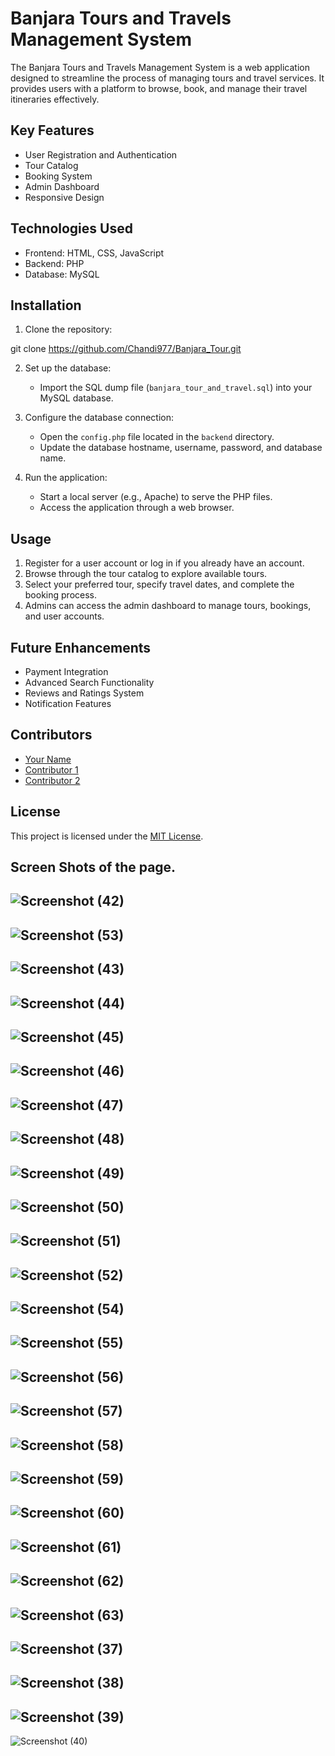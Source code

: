 ﻿# Banjara Tours and Travels Management System

The Banjara Tours and Travels Management System is a web application designed to streamline the process of managing tours and travel services. It provides users with a platform to browse, book, and manage their travel itineraries effectively.

## Key Features

- User Registration and Authentication
- Tour Catalog
- Booking System
- Admin Dashboard
- Responsive Design

## Technologies Used

- Frontend: HTML, CSS, JavaScript
- Backend: PHP
- Database: MySQL

## Installation

1. Clone the repository:

git clone <https://github.com/Chandi977/Banjara_Tour.git>

2. Set up the database:
   - Import the SQL dump file (`banjara_tour_and_travel.sql`) into your MySQL database.

3. Configure the database connection:
   - Open the `config.php` file located in the `backend` directory.
   - Update the database hostname, username, password, and database name.

4. Run the application:
   - Start a local server (e.g., Apache) to serve the PHP files.
   - Access the application through a web browser.

## Usage

1. Register for a user account or log in if you already have an account.
2. Browse through the tour catalog to explore available tours.
3. Select your preferred tour, specify travel dates, and complete the booking process.
4. Admins can access the admin dashboard to manage tours, bookings, and user accounts.

## Future Enhancements

- Payment Integration
- Advanced Search Functionality
- Reviews and Ratings System
- Notification Features

## Contributors

- [Your Name](https://github.com/Chandi977)
- [Contributor 1](https://github.com/sujeetkumar12)
- [Contributor 2](https://)

## License

This project is licensed under the [MIT License](LICENSE).

## Screen Shots of the page.


![Screenshot (42)](https://user-images.githubusercontent.com/55855799/144728233-1e632f56-e61e-42b1-980b-4ba3b0ba9465.png)
-
![Screenshot (53)](https://user-images.githubusercontent.com/55855799/144728249-1da86793-9ffb-4103-a52d-045945e0ccb7.png)
-
![Screenshot (43)](https://user-images.githubusercontent.com/55855799/144728234-80ac9eed-b8ea-4806-b304-be42529802ba.png)
-
![Screenshot (44)](https://user-images.githubusercontent.com/55855799/144728235-4ce7d638-fd66-423b-a208-3cbfddff4fa4.png)
-
![Screenshot (45)](https://user-images.githubusercontent.com/55855799/144728237-71a793ea-470f-486c-a967-5e01a4ee8390.png)
-
![Screenshot (46)](https://user-images.githubusercontent.com/55855799/144728238-6d75677c-f70d-45aa-8307-eba2af2f8244.png)
-
![Screenshot (47)](https://user-images.githubusercontent.com/55855799/144728239-b76919f1-ae97-45e3-8cd2-1a6b0fa0000a.png)
-
![Screenshot (48)](https://user-images.githubusercontent.com/55855799/144728240-e4e5a97e-b652-45b1-bd19-bf5764a98f2d.png)
-
![Screenshot (49)](https://user-images.githubusercontent.com/55855799/144728241-0b24a339-424d-4f0b-b117-84b04e5dd692.png)
-
![Screenshot (50)](https://user-images.githubusercontent.com/55855799/144728244-455f57e0-e4ab-45cc-b773-3ad0beb0a3da.png)
-
![Screenshot (51)](https://user-images.githubusercontent.com/55855799/144728245-0cb6219f-d7c0-40f9-a55a-fb6b02ef81d7.png)
-
![Screenshot (52)](https://user-images.githubusercontent.com/55855799/144728246-57da01e1-0f69-45e9-a1d5-b35fd507d436.png)
-
![Screenshot (54)](https://user-images.githubusercontent.com/55855799/144728250-deedbcf1-221c-4b9e-ad22-75574349c784.png)
-
![Screenshot (55)](https://user-images.githubusercontent.com/55855799/144728252-a4fb9609-2eb9-47a3-875b-5e12328c3262.png)
-
![Screenshot (56)](https://user-images.githubusercontent.com/55855799/144728254-14bc7a03-ec33-48ba-b34c-19c7a4c3bb17.png)
-
![Screenshot (57)](https://user-images.githubusercontent.com/55855799/144728255-15f0775e-9adf-42c7-b303-bdb42e12e116.png)
-
![Screenshot (58)](https://user-images.githubusercontent.com/55855799/144728256-086f2c11-7320-4994-8f87-b985891f7730.png)
-
![Screenshot (59)](https://user-images.githubusercontent.com/55855799/144728257-8660d460-2c2a-4d07-a57f-afc82cd24d68.png)
-
![Screenshot (60)](https://user-images.githubusercontent.com/55855799/144728258-b6b83292-fdc9-411b-92ee-8940e9e0efd4.png)
-
![Screenshot (61)](https://user-images.githubusercontent.com/55855799/144728259-ec225168-1683-46dd-b423-f4edc9e8db43.png)
-
![Screenshot (62)](https://user-images.githubusercontent.com/55855799/144728260-e8192345-7ea6-4028-a878-691762a33d22.png)
-
![Screenshot (63)](https://user-images.githubusercontent.com/55855799/144728261-371a4616-31ca-4dfc-b27a-37689020e7ea.png)
-
 ![Screenshot (37)](https://user-images.githubusercontent.com/55855799/143493887-40b4749d-30a8-4f27-85d4-78b23b8d5d47.png)
- 
 ![Screenshot (38)](https://user-images.githubusercontent.com/55855799/143493893-aca0c6fd-918a-414c-a8c4-f05f092e18e3.png)
- 
![Screenshot (39)](https://user-images.githubusercontent.com/55855799/143493894-1309d409-4082-4a6c-9170-6e7d155b7258.png)
- 
 ![Screenshot (40)](https://user-images.githubusercontent.com/55855799/143493896-b60b4d64-86f5-462b-97fa-76deb967bee5.png)

